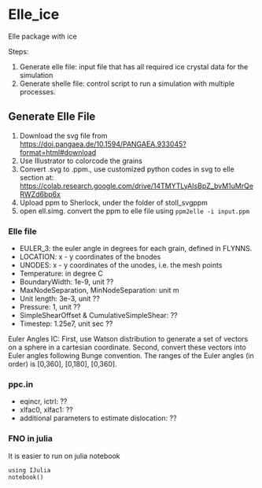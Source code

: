 # Elle_ice
Elle package with ice

Steps:
1. Generate elle file: input file that has all required ice crystal data for the simulation
2. Generate shelle file: control script to run a simulation with multiple processes.

## Generate Elle File
1. Download the svg file from https://doi.pangaea.de/10.1594/PANGAEA.933045?format=html#download
2. Use Illustrator to colorcode the grains
3. Convert .svg to .ppm., use customized python codes in svg to elle section at: https://colab.research.google.com/drive/14TMYTLyAIsBpZ_bvM1uMrQeRWZd6bp6x
4. Upload ppm to Sherlock, under the folder of stoll_svgppm
5. open ell.simg. convert the ppm to elle file using ```ppm2elle -i input.ppm```

### Elle file
* EULER_3: the euler angle in degrees for each grain, defined in FLYNNS.
* LOCATION: x - y coordinates of the bnodes
* UNODES: x - y coordinates of the unodes, i.e. the mesh points
* Temperature: in degree C
* BoundaryWidth: 1e-9, unit ??
* MaxNodeSeparation, MinNodeSeparation: unit m
* Unit length: 3e-3, unit ??
* Pressure: 1, unit ??
* SimpleShearOffset & CumulativeSimpleShear: ??
* Timestep: 1.25e7, unit sec ??

Euler Angles IC:
First, use Watson distribution to generate a set of vectors on a sphere in a cartesian coordinate. Second, convert these vectors into Euler angles following Bunge convention. The ranges of the Euler angles (in order) is [0,360], [0,180], [0,360].


### ppc.in
* eqincr, ictrl: ??
* xlfac0, xlfac1: ??
* additional parameters to estimate dislocation: ??

### FNO in julia
It is easier to run on julia notebook
```
using IJulia
notebook()
```
